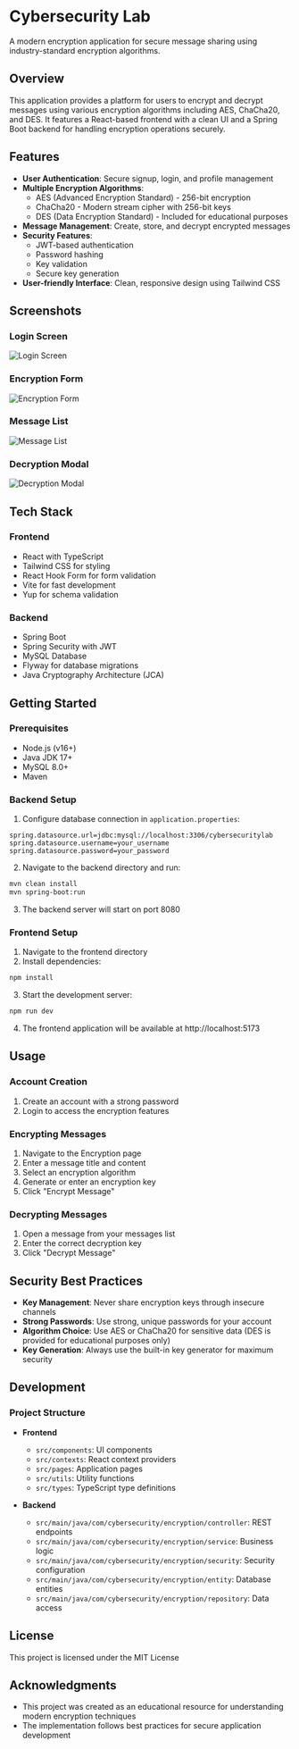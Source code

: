 # Cybersecurity Lab

A modern encryption application for secure message sharing using industry-standard encryption algorithms.

## Overview

This application provides a platform for users to encrypt and decrypt messages using various encryption algorithms including AES, ChaCha20, and DES. It features a React-based frontend with a clean UI and a Spring Boot backend for handling encryption operations securely.

## Features

- **User Authentication**: Secure signup, login, and profile management
- **Multiple Encryption Algorithms**:
  - AES (Advanced Encryption Standard) - 256-bit encryption
  - ChaCha20 - Modern stream cipher with 256-bit keys
  - DES (Data Encryption Standard) - Included for educational purposes
- **Message Management**: Create, store, and decrypt encrypted messages
- **Security Features**:
  - JWT-based authentication
  - Password hashing
  - Key validation
  - Secure key generation
- **User-friendly Interface**: Clean, responsive design using Tailwind CSS

## Screenshots

### Login Screen

![Login Screen](screenshots/Screenshot%202025-05-29%20171429.png)

### Encryption Form

![Encryption Form](screenshots/Screenshot%202025-05-29%20171619.png)

### Message List

![Message List](screenshots/Screenshot%202025-05-29%20171657.png)

### Decryption Modal

![Decryption Modal](screenshots/Screenshot%202025-05-29%20171801.png)

## Tech Stack

### Frontend

- React with TypeScript
- Tailwind CSS for styling
- React Hook Form for form validation
- Vite for fast development
- Yup for schema validation

### Backend

- Spring Boot
- Spring Security with JWT
- MySQL Database
- Flyway for database migrations
- Java Cryptography Architecture (JCA)

## Getting Started

### Prerequisites

- Node.js (v16+)
- Java JDK 17+
- MySQL 8.0+
- Maven

### Backend Setup

1. Configure database connection in `application.properties`:

```properties
spring.datasource.url=jdbc:mysql://localhost:3306/cybersecuritylab
spring.datasource.username=your_username
spring.datasource.password=your_password
```

2. Navigate to the backend directory and run:

```bash
mvn clean install
mvn spring-boot:run
```

3. The backend server will start on port 8080

### Frontend Setup

1. Navigate to the frontend directory
2. Install dependencies:

```bash
npm install
```

3. Start the development server:

```bash
npm run dev
```

4. The frontend application will be available at http://localhost:5173

## Usage

### Account Creation

1. Create an account with a strong password
2. Login to access the encryption features

### Encrypting Messages

1. Navigate to the Encryption page
2. Enter a message title and content
3. Select an encryption algorithm
4. Generate or enter an encryption key
5. Click "Encrypt Message"

### Decrypting Messages

1. Open a message from your messages list
2. Enter the correct decryption key
3. Click "Decrypt Message"

## Security Best Practices

- **Key Management**: Never share encryption keys through insecure channels
- **Strong Passwords**: Use strong, unique passwords for your account
- **Algorithm Choice**: Use AES or ChaCha20 for sensitive data (DES is provided for educational purposes only)
- **Key Generation**: Always use the built-in key generator for maximum security

## Development

### Project Structure

- **Frontend**

  - `src/components`: UI components
  - `src/contexts`: React context providers
  - `src/pages`: Application pages
  - `src/utils`: Utility functions
  - `src/types`: TypeScript type definitions

- **Backend**
  - `src/main/java/com/cybersecurity/encryption/controller`: REST endpoints
  - `src/main/java/com/cybersecurity/encryption/service`: Business logic
  - `src/main/java/com/cybersecurity/encryption/security`: Security configuration
  - `src/main/java/com/cybersecurity/encryption/entity`: Database entities
  - `src/main/java/com/cybersecurity/encryption/repository`: Data access

## License

This project is licensed under the MIT License

## Acknowledgments

- This project was created as an educational resource for understanding modern encryption techniques
- The implementation follows best practices for secure application development
